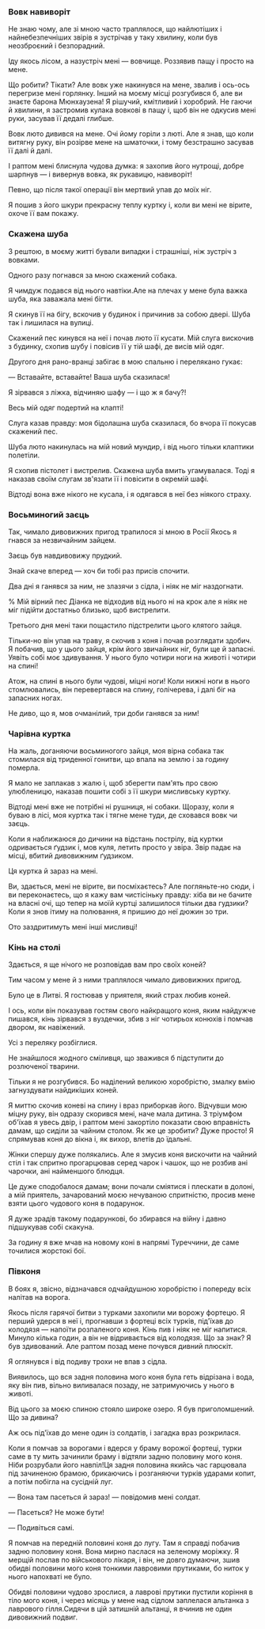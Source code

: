 ### Вовк навиворіт

Не знаю чому, але зі мною часто траплялося, що найлютіших і найнебезпечніших звірів я зустрічав у таку хвилину, коли був неозброєний і безпорадний.

Іду якось лісом, а назустріч мені — вовчище.
Роззявив пащу і просто на мене.

Що робити?
Тікати?
Але вовк уже накинувся на мене, звалив і ось-ось перегризе мені горлянку.
Інший на моєму місці розгубився б, але ви знаєте барона Мюнхаузена!
Я рішучий, кмітливий і хоробрий.
Не гаючи й хвилини, я застромив кулака вовкові в пащу і, щоб він не одкусив мені руки, засував її дедалі глибше.

Вовк люто дивився на мене.
Очі йому горіли з люті.
Але я знав, що коли витягну руку, він розірве мене на шматочки, і тому безстрашно засував її далі й далі.

І раптом мені блиснула чудова думка: я захопив його нутрощі, добре шарпнув — і вивернув вовка, як рукавицю, навиворіт!

Певно, що після такої операції він мертвий упав до моїх ніг.

Я пошив з його шкури прекрасну теплу куртку і, коли ви мені не вірите, охоче її вам покажу.

### Скажена шуба

З рештою, в моєму житті бували випадки і страшніші, ніж зустріч з вовками.

Одного разу погнався за мною скажений собака.

Я чимдуж подався від нього навтіки.Але на плечах у мене була важка шуба, яка заважала мені бігти.

Я скинув її на бігу, вскочив у будинок і причинив за собою двері.
Шуба так і лишилася на вулиці.

Скажений пес кинувся на неї і почав люто її кусати.
Мій слуга вискочив з будинку, схопив шубу і повісив її у тій шафі, де висів мій одяг.

Другого дня рано-вранці забігає в мою спальню і перелякано гукає:

— Вставайте,
вставайте!
Ваша шуба сказилася!

Я зірвався з ліжка, відчиняю шафу — і що ж я бачу?!

Весь мій одяг подертий на клапті!

Слуга казав правду: моя бідолашна шуба сказилася, бо вчора її покусав скажений пес.

Шуба люто накинулась на мій новий мундир, і від нього тільки клаптики полетіли.

Я схопив пістолет і вистрелив.
Скажена шуба вмить угамувалася.
Тоді я наказав своїм слугам зв'язати її і повісити в окремій шафі.

Відтоді вона вже нікого не кусала, і я одягався в неї без ніякого страху.

### Восьминогий заєць

Так, чимало дивовижних пригод трапилося зі мною в Росії
Якось я гнався за незвичайним зайцем.

Заєць був навдивовижу прудкий.

Знай скаче вперед — хоч би тобі раз присів спочити.

Два дні я ганявся за ним, не злазячи з сідла, і ніяк не міг наздогнати.

% Мій вірний пес Діанка не відходив від нього ні на крок але я ніяк не міг підійти достатньо близько, щоб вистрелити.

Третього дня мені таки пощастило підстрелити цього клятого зайця.

Тільки-но він упав на траву, я скочив з коня і почав розглядати здобич.
Я побачив, що у цього зайця, крім його звичайних ніг, були ще й запасні.
Уявіть собі моє здивування.
У нього було чотири ноги на животі і чотири на спині!

Атож, на спині в нього були чудові, міцні ноги!
Коли нижні ноги в нього стомлювались, він перевертався на спину, голічерева, і далі біг на запасних ногах.

Не диво, що я, мов очманілий, три доби ганявся за ним!

### Чарівна куртка

На жаль, доганяючи восьминогого зайця, моя вірна собака так стомилася від триденної гонитви, що впала на землю і за годину померла.

Я мало не заплакав з жалю і, щоб зберегти пам'ять про свою улюбленицю, наказав пошити собі з її шкури мисливську куртку.

Відтоді мені вже не потрібні ні рушниця, ні собаки.
Щоразу, коли я буваю в лісі, моя куртка так і тягне мене туди, де сховався вовк чи заєць.

Коли я наближаюся до дичини на відстань пострілу, від куртки одривається ґудзик і, мов куля, летить просто у звіра.
Звір падає на місці, вбитий дивовижним ґудзиком.

Ця куртка й зараз на мені.

Ви, здається, мені не вірите, ви посміхаєтесь?
Але погляньте-но сюди, і ви переконаєтесь, що я кажу вам чистісіньку правду: хіба ви не бачите на власні очі, що тепер на моїй куртці залишилося тільки два гудзики?
Коли я знов ітиму на полювання, я пришию до неї дюжин зо три.

Ото заздритимуть мені інші мисливці!

### Кінь на столі

Здається, я ще нічого не розповідав вам про своїх коней?

Тим часом у мене й з ними траплялося чимало дивовижних пригод.

Було це в Литві.
Я гостював у приятеля, який страх любив коней.

І ось, коли він показував гостям свого найкращого коня, яким найдужче пишався, кінь зірвався з вуздечки, збив з ніг чотирьох конюхів і помчав двором, як навіжений.

Усі з переляку розбіглися.

Не знайшлося жодного сміливця, що зважився б підступити до розлюченої тварини.

Тільки я не розгубився.
Бо наділений великою хоробрістю, змалку вмію загнуздувати найдикіших коней.

Я миттю скочив коневі на спину і враз приборкав його.
Відчувши мою міцну руку, він одразу скорився мені, наче мала дитина.
З тріумфом об'їхав я увесь двір, і раптом мені закортіло показати свою вправність дамам, що сиділи за чайним столом.
Як же це зробити?
Дуже просто!
Я спрямував коня до вікна і, як вихор, влетів до їдальні.

Жінки спершу дуже полякались.
Але я змусив коня вискочити на чайний стіл і так спритно прогарцював серед чарок і чашок, що не розбив ані чарочки, ані найменшого блюдця.

Це дуже сподобалося дамам; вони почали сміятися і плескати в долоні, а мій приятель, зачарований моєю нечуваною спритністю, просив мене взяти цього чудового коня в подарунок.

Я дуже зрадів такому подарункові, бо збирався на війну і давно підшукував собі скакуна.

За годину я вже мчав на новому коні в напрямі Туреччини, де саме точилися жорстокі бої.

### Півконя

В боях я, звісно, відзначався одчайдушною хоробрістю і попереду всіх налітав на ворога.

Якось після гарячої битви з турками захопили ми ворожу фортецю.
Я перший удерся в неї і, прогнавши з фортеці всіх турків, під'їхав до колодязя — напоїти розпаленого коня.
Кінь пив і ніяк не міг напитися.
Минуло кілька годин, а він не відривається від колодязя.
Що за знак?
Я був здивований.
Але раптом позад мене почувся дивний плюскіт.

Я оглянувся і від подиву трохи не впав з сідла.

Виявилось, що вся задня половина мого коня була геть відрізана і вода, яку він пив, вільно виливалася позаду, не затримуючись у нього в животі.

Від цього за моєю спиною стояло широке озеро.
Я був приголомшений.
Що за дивина?

Аж ось під'їхав до мене один із солдатів, і загадка враз розкрилася.

Коли я помчав за ворогами і вдерся у браму ворожої фортеці, турки саме в ту мить зачинили браму і відтяли задню половину мого коня.
Ніби розрубали його навпіл!Ця задня половина якийсь час гарцювала під зачиненою брамою, брикаючись і розганяючи турків ударами копит, а потім побігла на сусідній луг.

— Вона там пасеться й зараз! — повідомив мені солдат.

— Пасеться?
Не може бути!

— Подивіться самі.

Я помчав на передній половині коня до лугу.
Там я справді побачив задню половину коня.
Вона мирно паслася на зеленому моріжку.
Я мерщій послав по військового лікаря, і він, не довго думаючи, зшив обидві половини мого коня тонкими лавровими прутиками, бо ниток у нього напохваті не було.

Обидві половини чудово зрослися, а лаврові прутики пустили коріння в тіло мого коня, і через місяць у мене над сідлом заплелася альтанка з лаврового гілля.Сидячи в цій затишній альтанці, я вчинив не один дивовижний подвиг.
